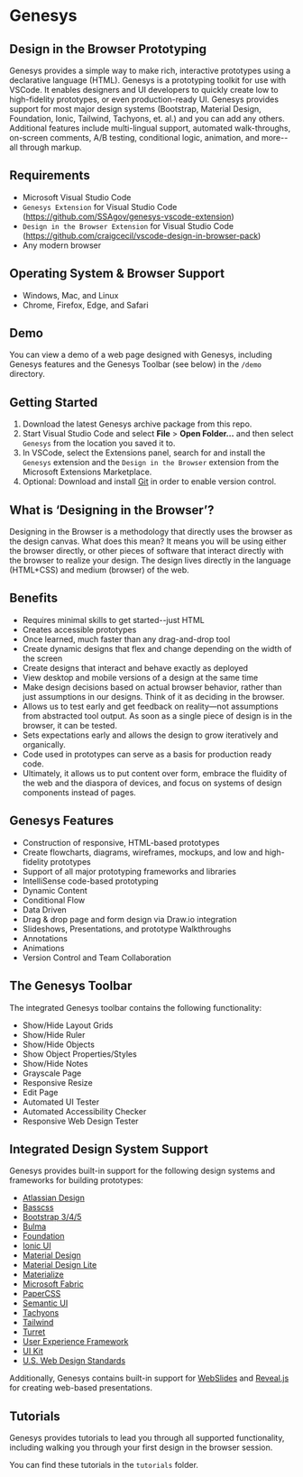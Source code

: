 Genesys
===============================================

Design in the Browser Prototyping
---------------------------------

Genesys provides a simple way to make rich, interactive prototypes using a declarative language (HTML). Genesys is a prototyping toolkit for use with VSCode. It enables designers and UI developers to quickly create low to high-fidelity prototypes, or even production-ready UI. Genesys provides support for most major design systems (Bootstrap, Material Design, Foundation, Ionic, Tailwind, Tachyons, et. al.) and you can add any others. Additional features include multi-lingual support, automated walk-throughs, on-screen comments, A/B testing, conditional logic, animation, and more--all through markup.

Requirements
------------

- Microsoft Visual Studio Code
- `Genesys Extension` for Visual Studio Code (https://github.com/SSAgov/genesys-vscode-extension)
- `Design in the Browser Extension` for Visual Studio Code (https://github.com/craigcecil/vscode-design-in-browser-pack)
- Any modern browser

Operating System & Browser Support
----------------------------------

- Windows, Mac, and Linux
- Chrome, Firefox, Edge, and Safari

Demo
----

You can view a demo of a web page designed with Genesys, including Genesys features and the Genesys Toolbar (see below) in the `/demo` directory.

Getting Started
---------------

1. Download the latest Genesys archive package from this repo.
2. Start Visual Studio Code and select **File** > **Open Folder...** and then select `Genesys` from the location you saved it to.
3. In VSCode, select the Extensions panel, search for and install the `Genesys` extension and the `Design in the Browser` extension from the Microsoft Extensions Marketplace.
4. Optional: Download and install [Git](https://git-scm.com/) in order to enable version control.

What is ‘Designing in the Browser’?
-----------------------------------

Designing in the Browser is a methodology that directly uses the browser as the design canvas. What does this mean? It means you will be using either the browser directly, or other pieces of software that interact directly with the browser to realize your design. The design lives directly in the language (HTML+CSS) and medium (browser) of the web.

Benefits
--------

- Requires minimal skills to get started--just HTML
- Creates accessible prototypes
- Once learned, much faster than any drag-and-drop tool
- Create dynamic designs that flex and change depending on the width of the screen
- Create designs that interact and behave exactly as deployed
- View desktop and mobile versions of a design at the same time
- Make design decisions based on actual browser behavior, rather than just assumptions in our designs. Think of it as deciding in the browser.
- Allows us to test early and get feedback on reality—not assumptions from abstracted tool output. As soon as a single piece of design is in the browser, it can be tested.
- Sets expectations early and allows the design to grow iteratively and organically.
- Code used in prototypes can serve as a basis for production ready code.
- Ultimately, it allows us to put content over form, embrace the fluidity of the web and the diaspora of devices, and focus on systems of design components instead of pages.

Genesys Features
----------------

- Construction of responsive, HTML-based prototypes
- Create flowcharts, diagrams, wireframes, mockups, and low and high-fidelity prototypes
- Support of all major prototyping frameworks and libraries
- IntelliSense code-based prototyping
- Dynamic Content
- Conditional Flow
- Data Driven
- Drag & drop page and form design via Draw.io integration
- Slideshows, Presentations, and prototype Walkthroughs
- Annotations
- Animations
- Version Control and Team Collaboration

The Genesys Toolbar
-------------------

The integrated Genesys toolbar contains the following functionality:

- Show/Hide Layout Grids
- Show/Hide Ruler
- Show/Hide Objects
- Show Object Properties/Styles
- Show/Hide Notes
- Grayscale Page
- Responsive Resize
- Edit Page
- Automated UI Tester
- Automated Accessibility Checker
- Responsive Web Design Tester

Integrated Design System Support
---------------------------------------------

Genesys provides built-in support for the following design systems and frameworks for building prototypes:

- [Atlassian Design](https://atlassian.design/)
- [Basscss](http://basscss.com/)
- [Bootstrap 3/4/5](http://getbootstrap.com/)
- [Bulma](http://bulma.io/)
- [Foundation](http://foundation.zurb.com/)
- [Ionic UI](https://ionicframework.com/docs/components)
- [Material Design](https://github.com/material-components/material-components-web)
- [Material Design Lite](https://getmdl.io/)
- [Materialize](http://materializecss.com/)
- [Microsoft Fabric](https://dev.office.com/fabric#/)
- [PaperCSS](https://www.getpapercss.com/)
- [Semantic UI](http://semantic-ui.com/)
- [Tachyons](http://tachyons.io/)
- [Tailwind](https://tailwindcss.com/)
- [Turret](http://turretcss.com/)
- [User Experience Framework](https://github.com/SSAgov/uef-vscode-extension)
- [UI Kit](https://getuikit.com/docs/introduction)
- [U.S. Web Design Standards](https://standards.usa.gov/)

Additionally, Genesys contains built-in support for [WebSlides](https://webslides.tv/#slide=1) and [Reveal.js](https://revealjs.com/) for creating web-based presentations.

Tutorials
---------

Genesys provides tutorials to lead you through all supported functionality, including walking you through your first design in the browser session.

You can find these tutorials in the <code>tutorials</code> folder.

